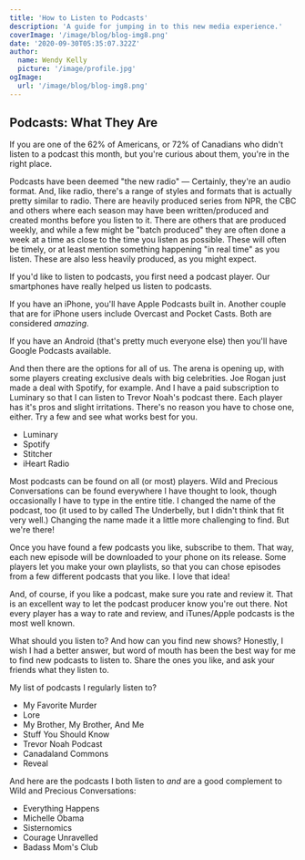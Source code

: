 ```yaml
---
title: 'How to Listen to Podcasts'
description: 'A guide for jumping in to this new media experience.'
coverImage: '/image/blog/blog-img8.png'
date: '2020-09-30T05:35:07.322Z'
author:
  name: Wendy Kelly
  picture: '/image/profile.jpg'
ogImage:
  url: '/image/blog/blog-img8.png'
---
```


## Podcasts: What They Are

If you are one of the 62% of Americans, or 72% of Canadians who didn't listen to a podcast this month, but you're curious about them, you're in the right place.

Podcasts have been deemed "the new radio" — Certainly, they're an audio format. And, like radio, there's a range of styles and formats that is actually pretty similar to radio. There are heavily produced series from NPR, the CBC and others where each season may have been written/produced and created months before you listen to it. There are others that are produced weekly, and while a few might be "batch produced" they are often done a week at a time as close to the time you listen as possible. These will often be timely, or at least mention something happening "in real time" as you listen. These are also less heavily produced, as you might expect.

If you'd like to listen to podcasts, you first need a podcast player. Our smartphones have really helped us listen to podcasts.

If you have an iPhone, you'll have Apple Podcasts built in. Another couple that are for iPhone users include Overcast and Pocket Casts. Both are considered _amazing_.

If you have an Android (that's pretty much everyone else) then you'll have Google Podcasts available.

And then there are the options for all of us. The arena is opening up, with some players creating exclusive deals with big celebrities. Joe Rogan just made a deal with Spotify, for example. And I have a paid subscription to Luminary so that I can listen to Trevor Noah's podcast there. Each player has it's pros and slight irritations. There's no reason you have to chose one, either. Try a few and see what works best for you.

- Luminary
- Spotify
- Stitcher
- iHeart Radio

Most podcasts can be found on all (or most) players. Wild and Precious Conversations can be found everywhere I have thought to look, though occasionally I have to type in the entire title. I changed the name of the podcast, too (it used to by called The Underbelly, but I didn't think that fit very well.) Changing the name made it a little more challenging to find. But we're there!

Once you have found a few podcasts you like, subscribe to them. That way, each new episode will be downloaded to your phone on its release. Some players let you make your own playlists, so that you can chose episodes from a few different podcasts that you like. I love that idea!

And, of course, if you like a podcast, make sure you rate and review it. That is an excellent way to let the podcast producer know you're out there. Not every player has a way to rate and review, and iTunes/Apple podcasts is the most well known.

What should you listen to? And how can you find new shows? Honestly, I wish I had a better answer, but word of mouth has been the best way for me to find new podcasts to listen to. Share the ones you like, and ask your friends what they listen to.

My list of podcasts I regularly listen to?

- My Favorite Murder
- Lore
- My Brother, My Brother, And Me
- Stuff You Should Know
- Trevor Noah Podcast
- Canadaland Commons
- Reveal

And here are the podcasts I both listen to _and_ are a good complement to Wild and Precious Conversations:

- Everything Happens
- Michelle Obama
- Sisternomics
- Courage Unravelled
- Badass Mom's Club

